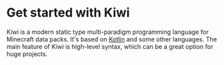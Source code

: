 # Get started with Kiwi

Kiwi is a modern static type multi-paradigm programming language for Minecraft data packs.
It's based on [Kotlin](https://kotlinlang.org/) and some other languages.
The main feature of Kiwi is high-level syntax, which can be a great option for huge
projects.

